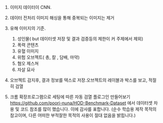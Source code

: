1.  이미지 데이터이 CNN.
2.  데이터 전처리
    이미지 해싱을 통해 중복되는 이미지는 제거

3.  유해 이미지의 기준.

    1. 성인물( but 데이터셋 저장 및 결과 검증등의 제한이 커 주제에서 제외)
    2. 폭력 콘텐츠
    3. 유혈 이미지
    4. 위험 오브젝트( 총, 칼 , 담배, 마약)
    5. 혐오 제스쳐
    6. 자살 묘사

4.  오브젝트 감지후, 결과 정보를 텍스로 저장.오브젝트의 레이블과 박스를 보고, 적절히 검열
5.  크롬 확장프로그램으로 세팅에 따른 자동 검열 플로그인 만들어보기
    https://github.com/poori-nuna/HOD-Benchmark-Dataset
    에서 데이터셋 차용 및 코드 참조를 많이 했습니다. 이에 감사를 표합니다.
    (순수 학습용 제작 목적의 참고이며, 다른 어떠한 부적잘한 목적의 사용이 절대 없음을 밝힙니다.)

